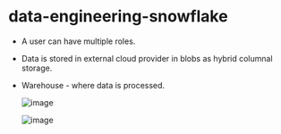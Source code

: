 # data-engineering-snowflake

- A user can have multiple roles.
- Data is stored in external cloud provider in blobs as hybrid columnal storage.
- Warehouse - where data is processed. 

  ![image](https://github.com/user-attachments/assets/48b13308-8dc4-494d-9bbe-08965f0d1a6f)


  ![image](https://github.com/user-attachments/assets/5600f410-27f6-45eb-b63b-714e045794ba)




